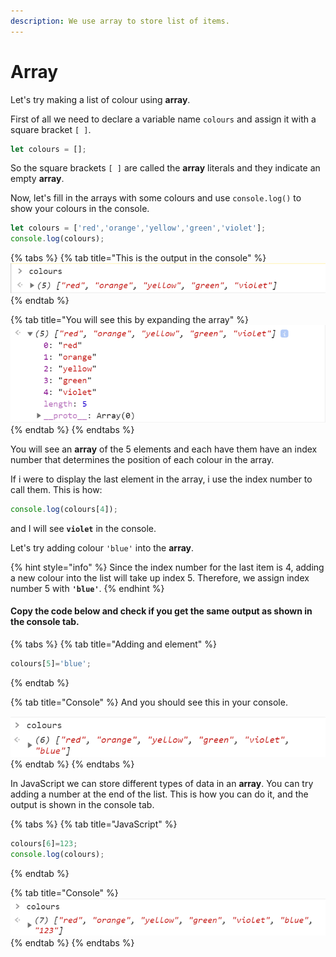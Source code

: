 ```yaml
---
description: We use array to store list of items.
---
```


# Array

Let's try making a list of colour using **array**.

First of all we need to declare a variable name `colours` and assign it with a square bracket `[ ]`.

```javascript
let colours = [];
```

So the square brackets `[ ]` are called the **array** literals and they indicate an empty **array**.

Now, let's fill in the arrays with some colours and use `console.log()` to show your colours in the console.

```javascript
let colours = ['red','orange','yellow','green','violet'];
console.log(colours);
```

{% tabs %}
{% tab title="This is the output in the console" %}
![](../.gitbook/assets/image%20%285%29.png)
{% endtab %}

{% tab title="You will see this by expanding the array" %}
![](../.gitbook/assets/image%20%2813%29.png)
{% endtab %}
{% endtabs %}

You will see an **array** of the 5 elements and each have them have an index number that determines the position of each colour in the array.

If i were to display the last element in the array, i use the index number to call them. This is how:

```javascript
console.log(colours[4]);
```

 and I will see **`violet`** in the console.

Let's try adding colour `'blue'` into the **array**.

{% hint style="info" %}
Since the index number for the last item is 4, adding a new colour into the list will take up index 5. Therefore, we assign index number 5 with **`'blue'`**.
{% endhint %}

#### Copy the code below and check if you get the same output as shown in the console tab.

{% tabs %}
{% tab title="Adding and element" %}
```javascript
colours[5]='blue';
```
{% endtab %}

{% tab title="Console" %}
And you should see this in your console.

![](../.gitbook/assets/image%20%287%29.png)
{% endtab %}
{% endtabs %}

In JavaScript we can store different types of data in an **array**. You can try adding a number at the end of the list. This is how you can do it, and the output is shown in the console tab.

{% tabs %}
{% tab title="JavaScript" %}
```javascript
colours[6]=123;
console.log(colours);
```
{% endtab %}

{% tab title="Console" %}
![](../.gitbook/assets/image%20%2811%29.png)
{% endtab %}
{% endtabs %}



